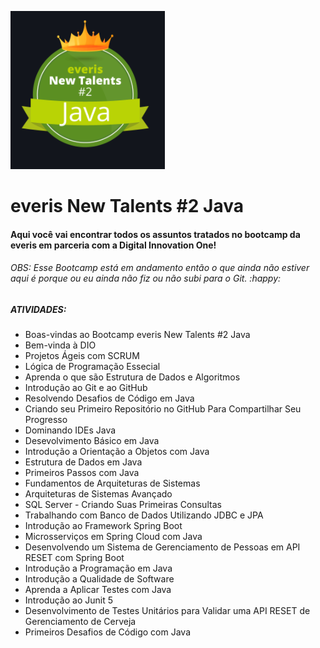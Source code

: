 ![Logo everis New Talents](/Imagens/everisNewTalents.png)

# everis New Talents #2 Java



#### Aqui você vai encontrar todos os assuntos tratados no bootcamp da everis em parceria com a Digital Innovation One!

###### *OBS: Esse Bootcamp está em andamento então o que ainda não estiver aqui é porque ou eu ainda não fiz ou não subi para o Git.* :happy:

##### ATIVIDADES:

* Boas-vindas ao Bootcamp everis New Talents #2 Java
* Bem-vinda à DIO
* Projetos Ágeis com SCRUM
* Lógica de Programação Essecial
* Aprenda o que são Estrutura de Dados e Algoritmos
* Introdução ao Git e ao GitHub
* Resolvendo Desafios de Código em Java
* Criando seu Primeiro Repositório no GitHub Para Compartilhar Seu Progresso
* Dominando IDEs Java
* Desevolvimento Básico em Java
* Introdução a Orientação a Objetos com Java
* Estrutura de Dados em Java
* Primeiros Passos com Java
* Fundamentos de Arquiteturas de Sistemas
* Arquiteturas de Sistemas Avançado
* SQL Server - Criando Suas Primeiras Consultas
* Trabalhando com Banco de Dados Utilizando JDBC e JPA
* Introdução ao Framework Spring Boot
* Microsserviços em Spring Cloud com Java
* Desenvolvendo um Sistema de Gerenciamento de Pessoas em API RESET com Spring Boot
* Introdução a Programação em Java
* Introdução a Qualidade de Software
* Aprenda a Aplicar Testes com Java
* Introdução ao Junit 5
* Desenvolvimento de Testes Unitários para Validar uma API RESET de Gerenciamento de Cerveja
* Primeiros Desafios de Código com Java



